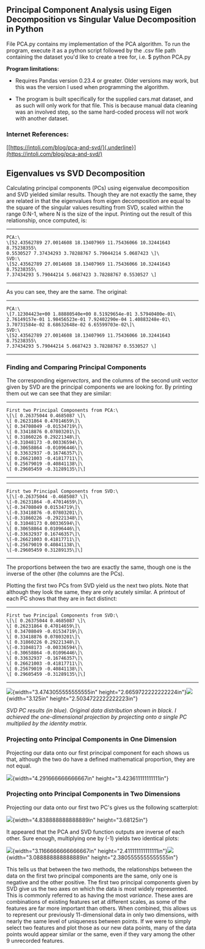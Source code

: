 Principal Component Analysis using Eigen Decomposition vs Singular Value Decomposition in Python
------------------------------------------------------------------------------------------------

File PCA.py contains my implementation of the PCA algorithm. To run the
program, execute it as a python script followed by the .csv file path
containing the dataset you'd like to create a tree for, i.e. \$ python
PCA.py

**Program limitations:**

-   Requires Pandas version 0.23.4 or greater. Older versions may work,
     but this was the version I used when programming the algorithm.

<!-- -->

-   The program is built specifically for the supplied cars.mat dataset,
     and as such will only work for that file. This is because manual
     data cleaning was an involved step, so the same hard-coded process
     will not work with another dataset.

### Internet References:

[[https://intoli.com/blog/pca-and-svd/]{.underline}](https://intoli.com/blog/pca-and-svd/)

Eigenvalues vs SVD Decomposition
--------------------------------

Calculating principal components (PCs) using eigenvalue decomposition
and SVD yielded similar results. Though they are not exactly the same,
they are related in that the eigenvalues from eigen decomposition are
equal to the square of the singular values resulting from SVD, scaled
within the range 0:N-1, where N is the size of the input. Printing out
the result of this relationship, once computed, is:

  --------------------------------------------------------------------------
  ~~~
  PCA:\
  \[52.43562789 27.0014608 18.13407969 11.75436066 10.32441643 8.75238355\
  0.5530527 7.37434293 3.78288767 5.79044214 5.0687423 \]\
  SVD:\
  \[52.43562789 27.0014608 18.13407969 11.75436066 10.32441643 8.75238355\
  7.37434293 5.79044214 5.0687423 3.78288767 0.5530527 \]
~~~
  --------------------------------------------------------------------------

As you can see, they are the same. The original:

  --------------------------------------------------------------------------
  ~~~
  PCA:\
  \[7.12304423e+00 1.88880540e+00 8.51929654e-01 3.57940400e-01\
  2.76149157e-01 1.98456523e-01 7.92402290e-04 1.40883248e-01\
  3.70731584e-02 8.68632648e-02 6.65599703e-02\]\
  SVD:\
  \[52.43562789 27.0014608 18.13407969 11.75436066 10.32441643 8.75238355\
  7.37434293 5.79044214 5.0687423 3.78288767 0.5530527 \]
  ~~~
  --------------------------------------------------------------------------

### Finding and Comparing Principal Components

The corresponding eigen*vectors*, and the columns of the second unit
vector given by SVD are the principal components we are looking for. By
printing them out we can see that they are similar:

  -------------------------------------------
  ~~~
  First two Principal Components from PCA:\
  \[\[ 0.26375044 0.4685087 \]\
  \[ 0.26231864 0.47014659\]\
  \[ 0.34708049 -0.01534719\]\
  \[ 0.33418876 0.07803201\]\
  \[ 0.31860226 0.29221348\]\
  \[-0.31048173 -0.00336594\]\
  \[-0.30658864 -0.01096446\]\
  \[ 0.33632937 -0.16746357\]\
  \[ 0.26621003 -0.41817711\]\
  \[ 0.25679019 -0.40841138\]\
  \[ 0.29605459 -0.31289135\]\]
  ~~~
  -------------------------------------------

  -------------------------------------------
  ~~~
  First two Principal Components from SVD:\
  \[\[-0.26375044 -0.4685087 \]\
  \[-0.26231864 -0.47014659\]\
  \[-0.34708049 0.01534719\]\
  \[-0.33418876 -0.07803201\]\
  \[-0.31860226 -0.29221348\]\
  \[ 0.31048173 0.00336594\]\
  \[ 0.30658864 0.01096446\]\
  \[-0.33632937 0.16746357\]\
  \[-0.26621003 0.41817711\]\
  \[-0.25679019 0.40841138\]\
  \[-0.29605459 0.31289135\]\]
  ~~~
  -------------------------------------------

The proportions between the two are exactly the same, though one is the
inverse of the other (the columns are the PCs).

Plotting the first two PCs from SVD yield us the next two plots. Note
that although they look the same, they are only acutely similar. A
printout of each PC shows that they are in fact distinct:

  -------------------------------------------
  ~~~
  First two Principal Components from SVD:\
  \[\[ 0.26375044 0.4685087 \]\
  \[ 0.26231864 0.47014659\]\
  \[ 0.34708049 -0.01534719\]\
  \[ 0.33418876 0.07803201\]\
  \[ 0.31860226 0.29221348\]\
  \[-0.31048173 -0.00336594\]\
  \[-0.30658864 -0.01096446\]\
  \[ 0.33632937 -0.16746357\]\
  \[ 0.26621003 -0.41817711\]\
  \[ 0.25679019 -0.40841138\]\
  \[ 0.29605459 -0.31289135\]\]
  ~~~
  -------------------------------------------

![](.//media/image1.png){width="3.4743055555555555in"
height="2.6659722222222224in"}![](.//media/image2.png){width="3.125in"
height="2.5034722222222223in"}

*SVD PC results (in blue). Original data distribution shown in black. I
achieved the one-dimensional projection by projecting onto a single PC
multiplied by the identity matrix.*

### Projecting onto Principal Components in One Dimension

Projecting our data onto our first principal component for each shows us
that, although the two do have a defined mathematical proportion, they
are not equal.

![](.//media/image3.png){width="4.291666666666667in"
height="3.423611111111111in"}

### Projecting onto Principal Components in Two Dimensions

Projecting our data onto our first two PC's gives us the following
scatterplot:

![](.//media/image4.png){width="4.838888888888889in" height="3.68125in"}

It appeared that the PCA and SVD function outputs are inverse of each
other. Sure enough, multiplying one by (-1) yields two identical plots:

![](.//media/image5.png){width="3.1166666666666667in"
height="2.411111111111111in"}![](.//media/image6.png){width="3.088888888888889in"
height="2.3805555555555555in"}

This tells us that between the two methods, the relationships between
the data on the first two principal components are the same, only one is
negative and the other positive. The first two principal components
given by SVD give us the two axes on which the data is most widely
represented. This is commonly referred to as having the most *variance*.
These axes are combinations of existing features set at different
scales, as some of the features are far more important than others. When
combined, this allows us to represent our previously 11-dimensional data
in only two dimensions, with nearly the same level of uniqueness between
points. If we were to simply select two features and plot those as our
new data points, many of the data points would appear similar or the
same, even if they vary among the other 9 unrecorded features.

